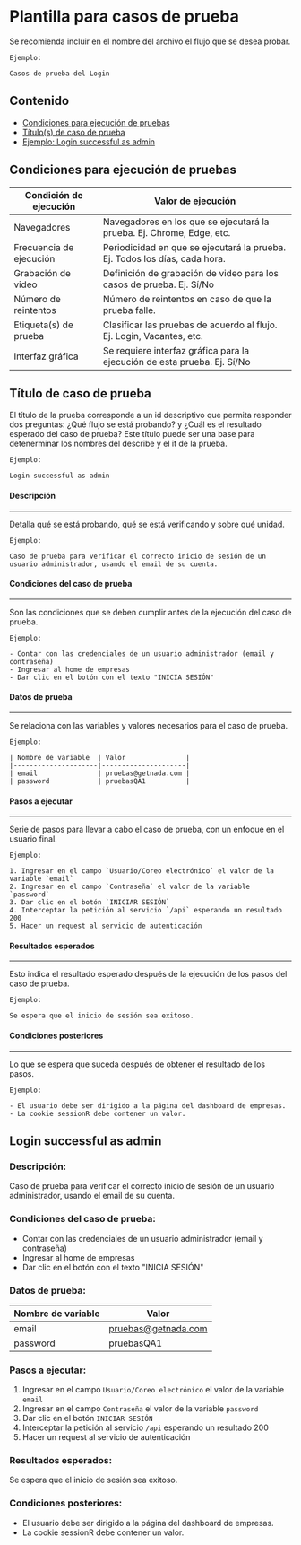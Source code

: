 # Plantilla para casos de prueba
Se recomienda incluir en el nombre del archivo el flujo que se desea probar.
~~~
Ejemplo:

Casos de prueba del Login
~~~

## Contenido
* [Condiciones para ejecución de pruebas](#execution-conditions)
* [Título(s) de caso de prueba](#test-one)
* [Ejemplo: Login successful as admin](#test-two)

## <a id="suite-conditions">Condiciones para ejecución de pruebas</a>

| Condición de ejecución  | Valor de ejecución                                                        |
|-------------------------|---------------------------------------------------------------------------|
| Navegadores             | Navegadores en los que se ejecutará la prueba. Ej. Chrome, Edge, etc.     |
| Frecuencia de ejecución | Periodicidad en que se ejecutará la prueba. Ej. Todos los días, cada hora.|
| Grabación de video      | Definición de grabación de video para los casos de prueba. Ej. Sí/No      |
| Número de reintentos    | Número de reintentos en caso de que la prueba falle.                      |
| Etiqueta(s) de prueba   | Clasificar las pruebas de acuerdo al flujo. Ej. Login, Vacantes, etc.     |
| Interfaz gráfica        | Se requiere interfaz gráfica para la ejecución de esta prueba. Ej. Sí/No  |


## <a id="test-one">Título de caso de prueba</a>
El título de la prueba corresponde a un id descriptivo que permita responder dos preguntas: ¿Qué flujo se está probando? y ¿Cuál es el resultado esperado del caso de prueba? Este título puede ser una base para detenerminar los nombres del describe y el it de la prueba.
~~~
Ejemplo:

Login successful as admin
~~~

#### Descripción
***
Detalla qué se está probando, qué se está verificando y sobre qué unidad.

~~~
Ejemplo:

Caso de prueba para verificar el correcto inicio de sesión de un usuario administrador, usando el email de su cuenta.
~~~

#### Condiciones del caso de prueba
---
Son las condiciones que se deben cumplir antes de la ejecución del caso de prueba.

~~~
Ejemplo:

- Contar con las credenciales de un usuario administrador (email y contraseña)
- Ingresar al home de empresas
- Dar clic en el botón con el texto "INICIA SESIÓN"
~~~

#### Datos de prueba
---
Se relaciona con las variables y valores necesarios para el caso de prueba.

~~~
Ejemplo:

| Nombre de variable  | Valor               |
|---------------------|---------------------|
| email               | pruebas@getnada.com |
| password            | pruebasQA1          |
~~~

#### Pasos a ejecutar
---
Serie de pasos para llevar a cabo el caso de prueba, con un enfoque en el usuario final.

~~~
Ejemplo:

1. Ingresar en el campo `Usuario/Coreo electrónico` el valor de la variable `email`
2. Ingresar en el campo `Contraseña` el valor de la variable `password`
3. Dar clic en el botón `INICIAR SESIÓN`
4. Interceptar la petición al servicio `/api` esperando un resultado 200
5. Hacer un request al servicio de autenticación
~~~

#### Resultados esperados
---
Esto indica el resultado esperado después de la ejecución de los pasos del caso de prueba.

~~~
Ejemplo:

Se espera que el inicio de sesión sea exitoso.
~~~

#### Condiciones posteriores
---
Lo que se espera que suceda después de obtener el resultado de los pasos.

~~~
Ejemplo:

- El usuario debe ser dirigido a la página del dashboard de empresas.
- La cookie sessionR debe contener un valor.
~~~

## <a id="test-two">Login successful as admin</a>

### Descripción:
Caso de prueba para verificar el correcto inicio de sesión de un usuario administrador, usando el email de su cuenta.

### Condiciones del caso de prueba:
- Contar con las credenciales de un usuario administrador (email y contraseña)
- Ingresar al home de empresas
- Dar clic en el botón con el texto "INICIA SESIÓN"

### Datos de prueba:
| Nombre de variable  | Valor               |
|---------------------|---------------------|
| email               | pruebas@getnada.com |
| password            | pruebasQA1          |

### Pasos a ejecutar:
1. Ingresar en el campo `Usuario/Coreo electrónico` el valor de la variable `email`
2. Ingresar en el campo `Contraseña` el valor de la variable `password`
3. Dar clic en el botón `INICIAR SESIÓN`
4. Interceptar la petición al servicio `/api` esperando un resultado 200
5. Hacer un request al servicio de autenticación

### Resultados esperados:
Se espera que el inicio de sesión sea exitoso.

### Condiciones posteriores:
- El usuario debe ser dirigido a la página del dashboard de empresas.
- La cookie sessionR debe contener un valor.
